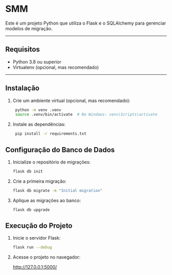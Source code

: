 # SMM

Este é um projeto Python que utiliza o Flask e o SQLAlchemy para gerenciar modelos de migração.

---

## Requisitos

- Python 3.8 ou superior
- Virtualenv (opcional, mas recomendado)

---

## Instalação

1. Crie um ambiente virtual (opcional, mas recomendado):
   ```bash
    python -m venv .venv
    source .venv/bin/activate  # No Windows: venv\Scripts\activate
    ```

2. Instale as dependências:
   ```bash
    pip install -r requirements.txt
    ```

## Configuração do Banco de Dados

1. Inicialize o repositório de migrações:

    ```bash
    flask db init
    ```

2. Crie a primeira migração:

    ```bash
    flask db migrate -m "Initial migration"
    ```

3. Aplique as migrações ao banco:

    ```bash
    flask db upgrade
    ```

## Execução do Projeto

1. Inicie o servidor Flask:

    ```bash
    flask run --debug
    ```

2. Acesse o projeto no navegador:

    http://127.0.0.1:5000/
